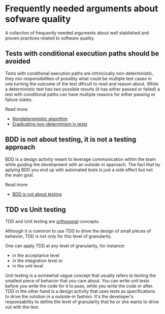 # Frequently needed arguments about sofware quality

A collection of frequently needed arguments about well stablished and proven practices related to software quality.

## Tests with conditional execution paths should be avoided

Tests with conditional execution paths are intrincically non-deterministic, they mix responsibilities of possibly what could be multiple test cases in one turning the outcome of the test dificult to read and reason about. While a deterministic test has two possible results (it has either passed or failed) a test with conditional paths can have multiple reasons for either passing or failure states. 

Read more:
- [Nondeterministic algorithm](https://en.wikipedia.org/wiki/Nondeterministic_algorithm)
- [Eradicating non-determinism in tests](https://martinfowler.com/articles/nonDeterminism.html)

## BDD is not about testing, it is not a testing approach

BDD is a design activity meant to leverage communication within the team while guiding the development with an outside-in approach. The fact that by aplying BDD you end up with automated tests is just a side effect but not the main goal.

Read more:
- [BDD is not about testing](https://speakerdeck.com/tastapod/bdd-is-not-about-testing)

## TDD vs Unit testing

TDD and Unit testing are [orthogonal](https://en.wikipedia.org/wiki/Orthogonality_(programming)) concepts.

Although it is common to use TDD to drive the design of small pieces of behavior, TDD is not only for this level of granularity. 

One can apply TDD at any level of granularity, for instance:
 - in the acceptance level 
 - in the integration level or 
 - in the unit level
 
Unit testing is a somewhat vague concept that usually refers to testing the smallest piece of behavior that you care about. You can write unit tests before you write the code for it to pass, while you write the code or after. TDD in the other hand is a design activity that uses tests as specifications to drive the solution in a outside-in fashion. It's the developer's responsability to define the level of granularity that he or she wants to drive out with the test.
